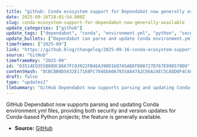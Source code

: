 ```yaml
---
title: "github: Conda ecosystem support for Dependabot now generally available"
date: 2025-09-16T18:01:54.000Z
slug: conda-ecosystem-support-for-dependabot-now-generally-available
update_categories: ["github"]
update_tags: ["dependabot", "conda", "environment.yml", "python", "security-updates", "version-updates", "github", "package-management"]
update_bullets: ["Dependabot can parse and update Conda environment.yml environment specification files.", "Includes both security (vulnerability) updates and routine dependency version updates for Conda-based Python projects.", "Automated pull requests help keep Conda environments up to date and reduce manual maintenance.", "Feature is now generally available on GitHub and integrates with existing Dependabot workflows.", "Applies to projects that use Conda/ environment.yml to declare Python dependencies."]
timeframes: ["2025-09"]
link: "https://github.blog/changelog/2025-09-16-conda-ecosystem-support-for-dependabot-now-generally-available"
source: "GitHub"
timeframeKey: "2025-09"
id: "03514E9355B88DC8667FC03922FB4EA390D1687A5ABEFD80727D767E998570D9"
contentHash: "8CBC8B0D5632E17168FC784EDA0A7855A847A2CE6A24EC5CADD0F4C4CD8D6201"
draft: false
type: "updates2"
llmSummary: "GitHub Dependabot now supports parsing and updating Conda environment.yml files, providing both security and version updates for Conda-based Python projects; the feature is generally available."
---
```


GitHub Dependabot now supports parsing and updating Conda environment.yml files, providing both security and version updates for Conda-based Python projects; the feature is generally available.

- **Source:** [GitHub](https://github.blog/changelog/2025-09-16-conda-ecosystem-support-for-dependabot-now-generally-available)

